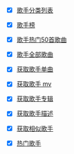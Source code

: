 * [x] [歌手分类列表](https://neteasecloudmusicapi.vercel.app/#/?id=歌手分类列表)
* [x] [歌手榜](https://neteasecloudmusicapi.vercel.app/#/?id=歌手榜)
* [x] [歌手热门50首歌曲](https://neteasecloudmusicapi.vercel.app/#/?id=歌手热门50首歌曲)
* [x] [歌手全部歌曲](https://neteasecloudmusicapi.vercel.app/#/?id=歌手全部歌曲)
* [x] [获取歌手单曲](https://neteasecloudmusicapi.vercel.app/#/?id=获取歌手单曲)
* [x] [获取歌手 mv](https://neteasecloudmusicapi.vercel.app/#/?id=获取歌手-mv)
* [x] [获取歌手专辑](https://neteasecloudmusicapi.vercel.app/#/?id=获取歌手专辑)
* [x] [获取歌手描述](https://neteasecloudmusicapi.vercel.app/#/?id=获取歌手描述)
* [x] [获取相似歌手](https://neteasecloudmusicapi.vercel.app/#/?id=获取相似歌手)
* [x] [热门歌手](https://neteasecloudmusicapi.vercel.app/#/?id=热门歌手)

